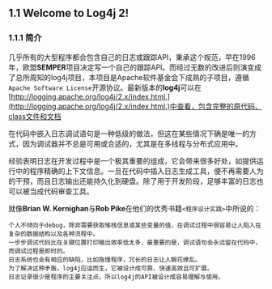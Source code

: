 ## 1.1 Welcome to Log4j 2!

### 1.1.1 简介

几乎所有的大型程序都会包含自己的日志或跟踪API，秉承这个规范，早在1996年，欧盟**SEMPER**项目决定写一个自己的跟踪API。而经过无数的改进后则演变成了总所周知的log4j项目，本项目是Apache软件基金会下成熟的子项目，遵循`Apache Software License`开源协议。最新版本的**log4j**可以在[http://logging.apache.org/log4j/2.x/index.html.](http://logging.apache.org/log4j/2.x/index.html.)中查看，包含完整的原代码、class文件和文档

在代码中嵌入日志调试语句是一种低级的做法，但这在某些情况下确是唯一的方式，因为调试器并不总是可用或合适的，尤其是在多线程与分布式应用中。

经验表明日志在开发过程中是一个极其重要的组成，它会带来很多好处，如提供运行中的程序精确的上下文信息。一旦在代码中插入日志生成工具，便不再需要人为的干预，而且日志输出还能持久化到硬盘。除了用于开发阶段，足够丰富的日志也可以被当成代码审查工具。

就像**Brian W. Kernighan**与**Rob Pike**在他们的优秀书籍`<程序设计实践>`中所说的：

```
个人不倾向于debug，除非需要获取堆栈信息或某些变量的值，在调试过程中很容易让人陷入在复杂的数据结构以及各种流程中。
一步步调试代码比在关键位置打印输出效率低太多，最重要的是，调试语句会永远留在代码中，而调试过程是即时的。
日志系统也会有相应的缺陷，比如拖慢程序，冗长的日志让人眼花缭乱。
为了解决这种矛盾，log4j应运而生，它被设计成可靠、快速高效且可扩展。
日志记录很少是程序的主要关注点，所以log4j的API被设计成容易理解与使用。
```



